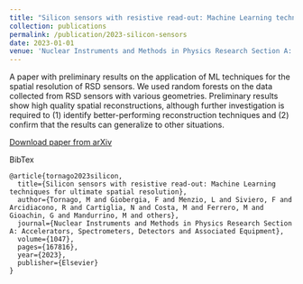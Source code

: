 ```yaml
---
title: "Silicon sensors with resistive read-out: Machine Learning techniques for ultimate spatial resolution"
collection: publications
permalink: /publication/2023-silicon-sensors
date: 2023-01-01
venue: 'Nuclear Instruments and Methods in Physics Research Section A: Accelerators, Spectrometers, Detectors and Associated Equipment'
---
```

A paper with preliminary results on the application of ML techniques for the spatial resolution of RSD sensors. We used random forests on the data collected from RSD sensors with various geometries. Preliminary results show high quality spatial reconstructions, although further investigation is required to (1) identify better-performing reconstruction techniques and (2) confirm that the results can generalize to other situations.

[Download paper from arXiv](https://arxiv.org/abs/2208.08294)

BibTex
```
@article{tornago2023silicon,
  title={Silicon sensors with resistive read-out: Machine Learning techniques for ultimate spatial resolution},
  author={Tornago, M and Giobergia, F and Menzio, L and Siviero, F and Arcidiacono, R and Cartiglia, N and Costa, M and Ferrero, M and Gioachin, G and Mandurrino, M and others},
  journal={Nuclear Instruments and Methods in Physics Research Section A: Accelerators, Spectrometers, Detectors and Associated Equipment},
  volume={1047},
  pages={167816},
  year={2023},
  publisher={Elsevier}
}
```
